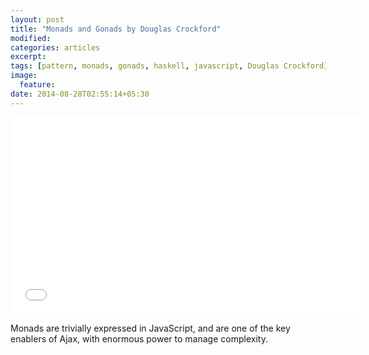 ```yaml
---
layout: post
title: "Monads and Gonads by Douglas Crockford"
modified:
categories: articles
excerpt:
tags: [pattern, monads, gonads, haskell, javascript, Douglas Crockford]
image:
  feature:
date: 2014-08-28T02:55:14+05:30
---
```


<iframe width="560" height="315" src="//www.youtube.com/embed/b0EF0VTs9Dc" frameborder="0"> </iframe>

Monads are trivially expressed in JavaScript, and are one of the key enablers of Ajax, with enormous power to manage complexity.
